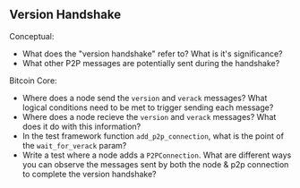 ## Version Handshake

Conceptual:
- What does the "version handshake" refer to? What is it's significance?
- What other P2P messages are potentially sent during the handshake?

Bitcoin Core:
- Where does a node send the `version` and `verack` messages?  What logical
  conditions need to be met to trigger sending each message?
- Where does a node recieve the `version` and `verack` messages? What does it
  do with this information?
- In the test framework function `add_p2p_connection`, what is the point of the
  `wait_for_verack` param?
- Write a test where a node adds a `P2PConnection`. What are different ways you
  can observe the messages sent by both the node & p2p connection to complete
  the version handshake?
